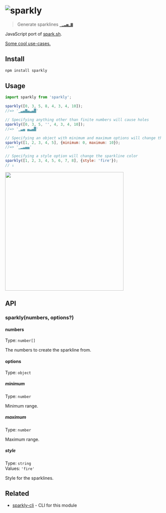 # ![sparkly](https://cloud.githubusercontent.com/assets/170270/4068189/1b47cab0-2e36-11e4-8b75-16b80330147e.gif)

> Generate sparklines `▁▂▃▅▂▇`

JavaScript port of [spark.sh](https://github.com/holman/spark).

[Some cool use-cases.](https://github.com/holman/spark/wiki/Wicked-Cool-Usage)

## Install

```sh
npm install sparkly
```

## Usage

```js
import sparkly from 'sparkly';

sparkly([0, 3, 5, 8, 4, 3, 4, 10]);
//=> '▁▃▄▇▄▃▄█'

// Specifying anything other than finite numbers will cause holes
sparkly([0, 3, 5, '', 4, 3, 4, 10]);
//=> '▁▃▄ ▄▃▄█'

// Specifying an object with minimum and maximum options will change the sparkline range
sparkly([1, 2, 3, 4, 5], {minimum: 0, maximum: 10});
//=> '▁▂▃▄▄'

// Specifying a style option will change the sparkline color
sparkly([1, 2, 3, 4, 5, 6, 7, 8], {style: 'fire'});
// ↓
```

<img src="screenshot.png" width="383">

## API

### sparkly(numbers, options?)

#### numbers

Type: `number[]`

The numbers to create the sparkline from.

#### options

Type: `object`

##### minimum

Type: `number`

Minimum range.

##### maximum

Type: `number`

Maximum range.

##### style

Type: `string`\
Values: `'fire'`

Style for the sparklines.

## Related

- [sparkly-cli](https://github.com/sindresorhus/sparkly-cli) - CLI for this module
